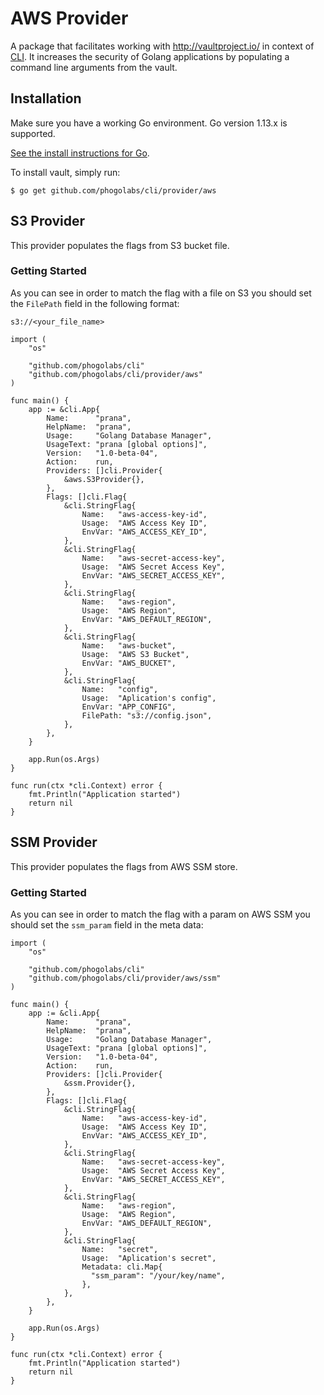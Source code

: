 # AWS Provider

A package that facilitates working with http://vaultproject.io/ in context of
[CLI](https://github.com/phogolabs/cli). It increases the security of Golang
applications by populating a command line arguments from the vault.

## Installation

Make sure you have a working Go environment. Go version 1.13.x is supported.

[See the install instructions for Go](http://golang.org/doc/install.html).

To install vault, simply run:

```
$ go get github.com/phogolabs/cli/provider/aws
```

## S3 Provider

This provider populates the flags from S3 bucket file.

### Getting Started

As you can see in order to match the flag with a file on S3 you should set
the `FilePath` field in the following format:

```
s3://<your_file_name>
```

```golang
import (
	"os"

	"github.com/phogolabs/cli"
	"github.com/phogolabs/cli/provider/aws"
)

func main() {
	app := &cli.App{
		Name:      "prana",
		HelpName:  "prana",
		Usage:     "Golang Database Manager",
		UsageText: "prana [global options]",
		Version:   "1.0-beta-04",
		Action:    run,
		Providers: []cli.Provider{
			&aws.S3Provider{},
		},
		Flags: []cli.Flag{
			&cli.StringFlag{
				Name:   "aws-access-key-id",
				Usage:  "AWS Access Key ID",
				EnvVar: "AWS_ACCESS_KEY_ID",
			},
			&cli.StringFlag{
				Name:   "aws-secret-access-key",
				Usage:  "AWS Secret Access Key",
				EnvVar: "AWS_SECRET_ACCESS_KEY",
			},
			&cli.StringFlag{
				Name:   "aws-region",
				Usage:  "AWS Region",
				EnvVar: "AWS_DEFAULT_REGION",
			},
			&cli.StringFlag{
				Name:   "aws-bucket",
				Usage:  "AWS S3 Bucket",
				EnvVar: "AWS_BUCKET",
			},
			&cli.StringFlag{
				Name:   "config",
				Usage:  "Aplication's config",
				EnvVar: "APP_CONFIG",
				FilePath: "s3://config.json",
			},
		},
	}

	app.Run(os.Args)
}

func run(ctx *cli.Context) error {
	fmt.Println("Application started")
	return nil
}
```

## SSM Provider

This provider populates the flags from AWS SSM store.

### Getting Started

As you can see in order to match the flag with a param on AWS SSM you should set
the `ssm_param` field in the meta data:


```golang
import (
	"os"

	"github.com/phogolabs/cli"
	"github.com/phogolabs/cli/provider/aws/ssm"
)

func main() {
	app := &cli.App{
		Name:      "prana",
		HelpName:  "prana",
		Usage:     "Golang Database Manager",
		UsageText: "prana [global options]",
		Version:   "1.0-beta-04",
		Action:    run,
		Providers: []cli.Provider{
			&ssm.Provider{},
		},
		Flags: []cli.Flag{
			&cli.StringFlag{
				Name:   "aws-access-key-id",
				Usage:  "AWS Access Key ID",
				EnvVar: "AWS_ACCESS_KEY_ID",
			},
			&cli.StringFlag{
				Name:   "aws-secret-access-key",
				Usage:  "AWS Secret Access Key",
				EnvVar: "AWS_SECRET_ACCESS_KEY",
			},
			&cli.StringFlag{
				Name:   "aws-region",
				Usage:  "AWS Region",
				EnvVar: "AWS_DEFAULT_REGION",
			},
			&cli.StringFlag{
				Name:   "secret",
				Usage:  "Aplication's secret",
				Metadata: cli.Map{
				  "ssm_param": "/your/key/name",
				},
			},
		},
	}

	app.Run(os.Args)
}

func run(ctx *cli.Context) error {
	fmt.Println("Application started")
	return nil
}
```

